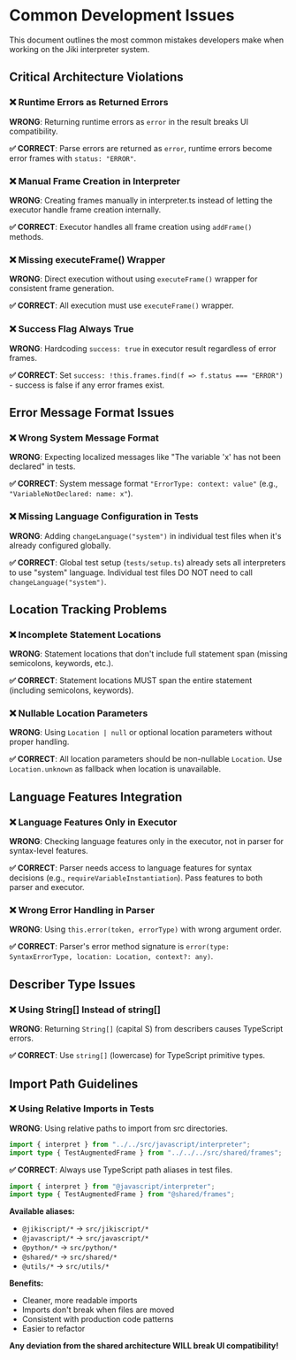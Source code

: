 # Common Development Issues

This document outlines the most common mistakes developers make when working on the Jiki interpreter system.

## Critical Architecture Violations

### ❌ Runtime Errors as Returned Errors

**WRONG**: Returning runtime errors as `error` in the result breaks UI compatibility.

**✅ CORRECT**: Parse errors are returned as `error`, runtime errors become error frames with `status: "ERROR"`.

### ❌ Manual Frame Creation in Interpreter

**WRONG**: Creating frames manually in interpreter.ts instead of letting the executor handle frame creation internally.

**✅ CORRECT**: Executor handles all frame creation using `addFrame()` methods.

### ❌ Missing executeFrame() Wrapper

**WRONG**: Direct execution without using `executeFrame()` wrapper for consistent frame generation.

**✅ CORRECT**: All execution must use `executeFrame()` wrapper.

### ❌ Success Flag Always True

**WRONG**: Hardcoding `success: true` in executor result regardless of error frames.

**✅ CORRECT**: Set `success: !this.frames.find(f => f.status === "ERROR")` - success is false if any error frames exist.

## Error Message Format Issues

### ❌ Wrong System Message Format

**WRONG**: Expecting localized messages like "The variable 'x' has not been declared" in tests.

**✅ CORRECT**: System message format `"ErrorType: context: value"` (e.g., `"VariableNotDeclared: name: x"`).

### ❌ Missing Language Configuration in Tests

**WRONG**: Adding `changeLanguage("system")` in individual test files when it's already configured globally.

**✅ CORRECT**: Global test setup (`tests/setup.ts`) already sets all interpreters to use "system" language. Individual test files DO NOT need to call `changeLanguage("system")`.

## Location Tracking Problems

### ❌ Incomplete Statement Locations

**WRONG**: Statement locations that don't include full statement span (missing semicolons, keywords, etc.).

**✅ CORRECT**: Statement locations MUST span the entire statement (including semicolons, keywords).

### ❌ Nullable Location Parameters

**WRONG**: Using `Location | null` or optional location parameters without proper handling.

**✅ CORRECT**: All location parameters should be non-nullable `Location`. Use `Location.unknown` as fallback when location is unavailable.

## Language Features Integration

### ❌ Language Features Only in Executor

**WRONG**: Checking language features only in the executor, not in parser for syntax-level features.

**✅ CORRECT**: Parser needs access to language features for syntax decisions (e.g., `requireVariableInstantiation`). Pass features to both parser and executor.

### ❌ Wrong Error Handling in Parser

**WRONG**: Using `this.error(token, errorType)` with wrong argument order.

**✅ CORRECT**: Parser's error method signature is `error(type: SyntaxErrorType, location: Location, context?: any)`.

## Describer Type Issues

### ❌ Using String[] Instead of string[]

**WRONG**: Returning `String[]` (capital S) from describers causes TypeScript errors.

**✅ CORRECT**: Use `string[]` (lowercase) for TypeScript primitive types.

## Import Path Guidelines

### ❌ Using Relative Imports in Tests

**WRONG**: Using relative paths to import from src directories.

```typescript
import { interpret } from "../../src/javascript/interpreter";
import type { TestAugmentedFrame } from "../../../src/shared/frames";
```

**✅ CORRECT**: Always use TypeScript path aliases in test files.

```typescript
import { interpret } from "@javascript/interpreter";
import type { TestAugmentedFrame } from "@shared/frames";
```

**Available aliases:**

- `@jikiscript/*` → `src/jikiscript/*`
- `@javascript/*` → `src/javascript/*`
- `@python/*` → `src/python/*`
- `@shared/*` → `src/shared/*`
- `@utils/*` → `src/utils/*`

**Benefits:**

- Cleaner, more readable imports
- Imports don't break when files are moved
- Consistent with production code patterns
- Easier to refactor

**Any deviation from the shared architecture WILL break UI compatibility!**
